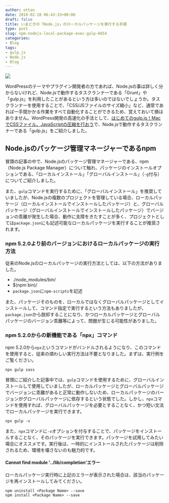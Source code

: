 ```yaml
---
author: ottan
date: 2018-02-28 06:43:33+00:00
draft: false
title: いまどきの「Node.js」のローカルパッケージを実行する手順
type: post
slug: npm-nodejs-local-package-exec-gulp-6654
categories:
- Blog
tags:
- gulp.js
- Node.js
- Blog
---
```


![](/uploads/2018/02/180228-5a964f7b8191f.jpg)

WordPressのテーマやプラグイン開発者の方であれば、Node.jsの事は詳しく分からないけれど、Node.jsで動作するタスクランナーである「Grunt」や「gulp.js」を利用したことがあるという方は多いのではないでしょうか。タスクランナーを使用することで、「CSS/JSファイルのサイズ縮小」など、通常であれば一手間かかる作業をすべて自動化することができるため、覚えておいて損はありません。WordPress開発の高速化の手法として、[はじめてのgulp.js！MacでCSSファイル、JavaScriptの圧縮を行おう](/gulp-css-sass-268/)で、Node.jsで動作するタスクランナーである「gulp.js」をご紹介しました。

## Node.jsのパッケージ管理マネージャーであるnpm

冒頭の記事の中で、Node.jsのパッケージ管理マネージャーである、npm（Node.js Package Manager）について触れ、パッケージのインストールオプションである、「ローカルインストール」「グローバルインストール」（`-g`付与）についてご紹介しました。

また、`gulp`コマンドを実行するために、「グローバルインストール」を推奨していましたが、Node.jsの複数のプロジェクトを管理している場合、ローカルパッケージ（ローカルインストールでインストールしたパッケージ）と、グローバルパッケージ（グローバルインストールでインストールしたパッケージ）でバージョンの乖離が発生した場合、動作に支障をきたすことが多く、プロジェクトとしては`package.json`にも記述可能なローカルパッケージを実行することが推奨されます。

### npm 5.2.0より前のバージョンにおけるローカルパッケージの実行方法

従来のNode.jsのローカルパッケージの実行方法としては、以下の方法がありました。

-   ./node_modules/bin/<Package Name>
-   $(npm bin)/<Package Name>
-   `package.json`に`npm-scripts`を記述

また、パッケージそのものを、ローカルではなくグローバルパッケージとしてインストールして、コマンド指定で実行するという方法もありましたが、`package.json`から脱却することになり、かつローカルパッケージとグローバルパッケージのバージョン乖離等によって、問題が生じる可能性がありました。

### npm 5.2.0からの新機能である「npx」コマンド

npm 5.2.0から`npx`というコマンドがバンドルされるようになり、このコマンドを使用すると、従来の煩わしい実行方法は不要となりました。まずは、実行例をご覧ください。

    npx gulp sass

冒頭にご紹介した記事中では、`gulp`コマンドを使用するために、グローバルインストールして使用していましたが、ローカルパッケージとグローバルパッケージでバージョンに乖離があると正常に動作しないため、ローカルパッケージのバージョンがグローバルパッケージに依存するという状態でした。しかし、`npx`コマンドを使用すれば、グローバルパッケージを必要とすることなく、かつ短い文法でローカルパッケージを実行できます。

    npx gulp -v

また、`npx`コマンドに`-v`オプションを付与することで、パッケージをインストールすることなく、そのパッケージを実行できます。パッケージを試用してみたい場合にオススメです。実行後は、一時的にインストールされたパッケージは削除されるため、環境を壊さないのも魅力的です。

#### Cannot find module '../lib/completion'エラー

ローカルパッケージ実行時に上記のエラーが表示された場合は、該当のパッケージを再インストールしてみてください。

    npm uninstall <Package Name> --save
    npm install <Package Name> --save
